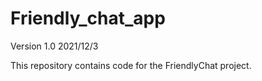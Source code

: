 # Friendly_chat_app
Version 1.0 2021/12/3

This repository contains code for the FriendlyChat project.

